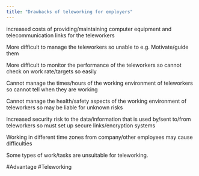 ```yaml
---
title: "Drawbacks of teleworking for employers"
---
```

increased costs of providing/maintaining computer equipment and   telecommunication links for the teleworkers  

More difficult to manage the teleworkers so unable to e.g. Motivate/guide  
them  

More difficult to monitor the performance of the teleworkers so cannot check   on work rate/targets so easily  

Cannot manage the times/hours of the working environment of teleworkers  
so cannot tell when they are working  

Cannot manage the health/safety aspects of the working environment of  
teleworkers so may be liable for unknown risks  

Increased security risk to the data/information that is used by/sent to/from  
teleworkers so must set up secure links/encryption systems  

Working in different time zones from company/other employees may cause  
difficulties  

Some types of work/tasks are unsuitable for teleworking.

#Advantage 
#Teleworking